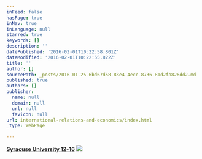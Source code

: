 ```yaml
---
inFeed: false
hasPage: true
inNav: true
inLanguage: null
starred: true
keywords: []
description: ''
datePublished: '2016-02-01T10:22:58.801Z'
dateModified: '2016-02-01T10:22:55.822Z'
title: ''
author: []
sourcePath: _posts/2016-01-25-6bd67d58-83e4-4ecc-8736-81d2fa826dd2.md
published: true
authors: []
publisher:
  name: null
  domain: null
  url: null
  favicon: null
url: international-relations-and-economics/index.html
_type: WebPage

---
```

[**Syracuse University 12-16**][0]
![](https://s3-us-west-2.amazonaws.com/the-grid-img/p/5b3acd0c723d43be5a82758fbf4d57e0ea33bfbb.jpg)

[0]: https://thegrid.ai/rcgliv/syracuse-university-16/